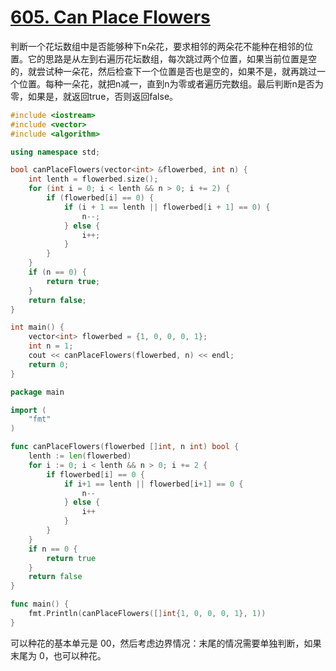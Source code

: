 # [605. Can Place Flowers](https://leetcode.com/problems/can-place-flowers/)

判断一个花坛数组中是否能够种下n朵花，要求相邻的两朵花不能种在相邻的位置。它的思路是从左到右遍历花坛数组，每次跳过两个位置，如果当前位置是空的，就尝试种一朵花，然后检查下一个位置是否也是空的，如果不是，就再跳过一个位置。每种一朵花，就把n减一，直到n为零或者遍历完数组。最后判断n是否为零，如果是，就返回true，否则返回false。

```c++
#include <iostream>
#include <vector>
#include <algorithm>

using namespace std;

bool canPlaceFlowers(vector<int> &flowerbed, int n) {
    int lenth = flowerbed.size();
    for (int i = 0; i < lenth && n > 0; i += 2) {
        if (flowerbed[i] == 0) {
            if (i + 1 == lenth || flowerbed[i + 1] == 0) {
                n--;
            } else {
                i++;
            }
        }
    }
    if (n == 0) {
        return true;
    }
    return false;
}

int main() {
    vector<int> flowerbed = {1, 0, 0, 0, 1};
    int n = 1;
    cout << canPlaceFlowers(flowerbed, n) << endl;
    return 0;
}
```

```go
package main

import (
	"fmt"
)

func canPlaceFlowers(flowerbed []int, n int) bool {
	lenth := len(flowerbed)
	for i := 0; i < lenth && n > 0; i += 2 {
		if flowerbed[i] == 0 {
			if i+1 == lenth || flowerbed[i+1] == 0 {
				n--
			} else {
				i++
			}
		}
	}
	if n == 0 {
		return true
	}
	return false
}

func main() {
	fmt.Println(canPlaceFlowers([]int{1, 0, 0, 0, 1}, 1))
}
```
可以种花的基本单元是 00，然后考虑边界情况：末尾的情况需要单独判断，如果末尾为 0，也可以种花。
